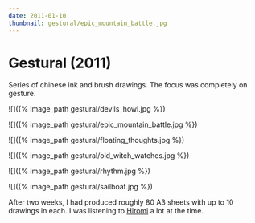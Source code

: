 ```yaml
---
date: 2011-01-10
thumbnail: gestural/epic_mountain_battle.jpg
---
```


# Gestural (2011)

Series of chinese ink and brush drawings. The focus was completely on gesture.

![]({% image_path gestural/devils_howl.jpg %})

![]({% image_path gestural/epic_mountain_battle.jpg %})

![]({% image_path gestural/floating_thoughts.jpg %})

![]({% image_path gestural/old_witch_watches.jpg %})

![]({% image_path gestural/rhythm.jpg %})

![]({% image_path gestural/sailboat.jpg %})

After two weeks, I had produced roughly 80 A3 sheets with up to 10 drawings in each. I was listening to [Hiromi](http://www.youtube.com/watch?v=FKGwIjqdm3A) a lot at the time.
